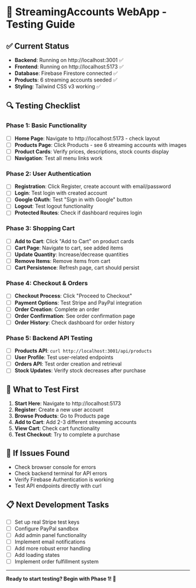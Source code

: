 # 🧪 StreamingAccounts WebApp - Testing Guide

## ✅ Current Status
- **Backend**: Running on http://localhost:3001 ✅
- **Frontend**: Running on http://localhost:5173 ✅  
- **Database**: Firebase Firestore connected ✅
- **Products**: 6 streaming accounts seeded ✅
- **Styling**: Tailwind CSS v3 working ✅

## 🔍 Testing Checklist

### **Phase 1: Basic Functionality** 
- [ ] **Home Page**: Navigate to http://localhost:5173 - check layout
- [ ] **Products Page**: Click Products - see 6 streaming accounts with images
- [ ] **Product Cards**: Verify prices, descriptions, stock counts display
- [ ] **Navigation**: Test all menu links work

### **Phase 2: User Authentication**
- [ ] **Registration**: Click Register, create account with email/password
- [ ] **Login**: Test login with created account
- [ ] **Google OAuth**: Test "Sign in with Google" button
- [ ] **Logout**: Test logout functionality
- [ ] **Protected Routes**: Check if dashboard requires login

### **Phase 3: Shopping Cart**
- [ ] **Add to Cart**: Click "Add to Cart" on product cards
- [ ] **Cart Page**: Navigate to cart, see added items
- [ ] **Update Quantity**: Increase/decrease quantities
- [ ] **Remove Items**: Remove items from cart
- [ ] **Cart Persistence**: Refresh page, cart should persist

### **Phase 4: Checkout & Orders**
- [ ] **Checkout Process**: Click "Proceed to Checkout"
- [ ] **Payment Options**: Test Stripe and PayPal integration
- [ ] **Order Creation**: Complete an order
- [ ] **Order Confirmation**: See order confirmation page
- [ ] **Order History**: Check dashboard for order history

### **Phase 5: Backend API Testing**
- [ ] **Products API**: `curl http://localhost:3001/api/products`
- [ ] **User Profile**: Test user-related endpoints
- [ ] **Orders API**: Test order creation and retrieval
- [ ] **Stock Updates**: Verify stock decreases after purchase

## 🚀 **What to Test First**

1. **Start Here**: Navigate to http://localhost:5173
2. **Register**: Create a new user account
3. **Browse Products**: Go to Products page
4. **Add to Cart**: Add 2-3 different streaming accounts
5. **View Cart**: Check cart functionality
6. **Test Checkout**: Try to complete a purchase

## 🔧 **If Issues Found**
- Check browser console for errors
- Check backend terminal for API errors
- Verify Firebase Authentication is working
- Test API endpoints directly with curl

## 📋 **Next Development Tasks**
- [ ] Set up real Stripe test keys
- [ ] Configure PayPal sandbox
- [ ] Add admin panel functionality
- [ ] Implement email notifications
- [ ] Add more robust error handling
- [ ] Add loading states
- [ ] Implement order fulfillment system

---
**Ready to start testing? Begin with Phase 1! 🎯**
